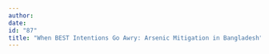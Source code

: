 ```yaml
---
author:
date:
id: "87"
title: "When BEST Intentions Go Awry: Arsenic Mitigation in Bangladesh"
---
```

